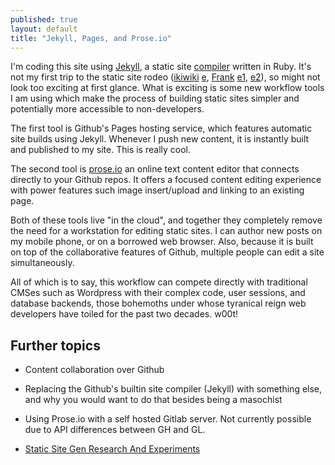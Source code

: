 ```yaml
---
published: true
layout: default
title: "Jekyll, Pages, and Prose.io"
---
```


I'm coding this site using [Jekyll][], a static site [compiler][] written in Ruby. It's not my first trip to the static site rodeo ([ikiwiki][] [e][wiki], [Frank][] [e1][cf], [e2][wip]), so might not look too exciting at first glance. What is exciting is some new workflow tools I am using which make the process of building static sites simpler and potentially more accessible to non-developers.

The first tool is Github's Pages hosting service, which features automatic site builds using Jekyll. Whenever I push new content, it is instantly built and published to my site. This is really cool.

The second tool is [prose.io][] an online text content editor that connects directly to your Github repos. It offers a focused content editing experience with power features such image insert/upload and linking to an existing page.

Both of these tools live "in the cloud", and together they completely remove the need for a workstation for editing static sites. I can author new posts on my mobile phone, or on a borrowed web browser. Also, because it is built on top of the collaborative features of Github, multiple people can edit a site simultaneously. 

All of which is to say, this workflow can compete directly with traditional CMSes such as Wordpress with their complex code, user sessions, and database backends, those bohemoths under whose tyranical reign web developers have toiled for the past two decades. w00t!

## Further topics

 * Content collaboration over Github
 * Replacing the Github's builtin site compiler (Jekyll) with something else, and why you would want to do that besides being a masochist
 * Using Prose.io with a self hosted Gitlab server. Not currently possible due to API differences between GH and GL.
 
 * [Static Site Gen Research And Experiments](/2013/07/11/static-site-gen-research-and-experiments/)

[compiler]: http://en.wikipedia.org/wiki/Interpreter_(computing)
[wiki]: http://wiki.pdxhub.org/
[ikiwiki]: http://ikiwiki.info
[cf]: http://cloudfeet.com/
[Frank]: https://github.com/blahed/frank
[wip]: http://wip.pdxhub.org/
[Jekyll]: http://jekyllrb.com/
[prose.io]: http://prose.io/
